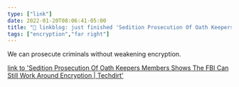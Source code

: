 ```yaml
---
type: ["link"]
date: 2022-01-20T08:06:41-05:00
title: "🔗 linkblog: just finished 'Sedition Prosecution Of Oath Keepers Members Shows The FBI Can Still Work Around Encryption | Techdirt'"
tags: ["encryption","far right"]
---
```

We can prosecute criminals without weakening encryption.
 
[link to 'Sedition Prosecution Of Oath Keepers Members Shows The FBI Can Still Work Around Encryption | Techdirt'](https://www.techdirt.com/articles/20220114/16362248285/sedition-prosecution-oath-keepers-members-shows-fbi-can-still-work-around-encryption.shtml)
